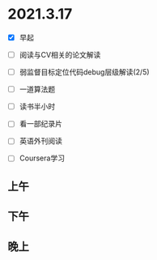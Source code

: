 # 2021.3.17

- [x] 早起
- [ ] 阅读与CV相关的论文解读
- [ ] 弱监督目标定位代码debug层级解读(2/5)
- [ ] 一道算法题
- [ ] 读书半小时
- [ ] 看一部纪录片
- [ ] 英语外刊阅读
- [ ] Coursera学习



## 上午

## 下午





## 晚上



